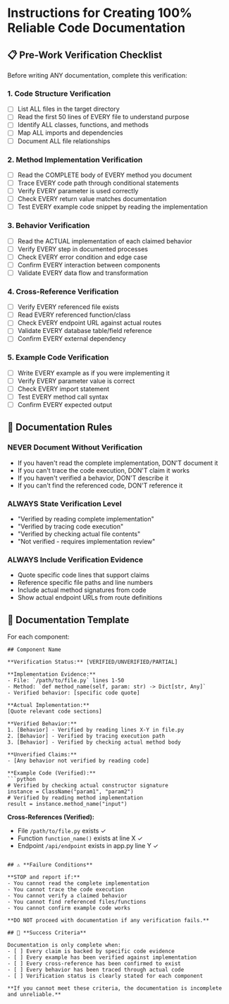 # Instructions for Creating 100% Reliable Code Documentation

## 📋 **Pre-Work Verification Checklist**

Before writing ANY documentation, complete this verification:

### **1. Code Structure Verification**
- [ ] List ALL files in the target directory
- [ ] Read the first 50 lines of EVERY file to understand purpose
- [ ] Identify ALL classes, functions, and methods
- [ ] Map ALL imports and dependencies
- [ ] Document ALL file relationships

### **2. Method Implementation Verification**
- [ ] Read the COMPLETE body of EVERY method you document
- [ ] Trace EVERY code path through conditional statements
- [ ] Verify EVERY parameter is used correctly
- [ ] Check EVERY return value matches documentation
- [ ] Test EVERY example code snippet by reading the implementation

### **3. Behavior Verification**
- [ ] Read the ACTUAL implementation of each claimed behavior
- [ ] Verify EVERY step in documented processes
- [ ] Check EVERY error condition and edge case
- [ ] Confirm EVERY interaction between components
- [ ] Validate EVERY data flow and transformation

### **4. Cross-Reference Verification**
- [ ] Verify EVERY referenced file exists
- [ ] Read EVERY referenced function/class
- [ ] Check EVERY endpoint URL against actual routes
- [ ] Validate EVERY database table/field reference
- [ ] Confirm EVERY external dependency

### **5. Example Code Verification**
- [ ] Write EVERY example as if you were implementing it
- [ ] Verify EVERY parameter value is correct
- [ ] Check EVERY import statement
- [ ] Test EVERY method call syntax
- [ ] Confirm EVERY expected output

## 🚫 **Documentation Rules**

### **NEVER Document Without Verification**
- If you haven't read the complete implementation, DON'T document it
- If you can't trace the code execution, DON'T claim it works
- If you haven't verified a behavior, DON'T describe it
- If you can't find the referenced code, DON'T reference it

### **ALWAYS State Verification Level**
- "Verified by reading complete implementation"
- "Verified by tracing code execution"
- "Verified by checking actual file contents"
- "Not verified - requires implementation review"

### **ALWAYS Include Verification Evidence**
- Quote specific code lines that support claims
- Reference specific file paths and line numbers
- Include actual method signatures from code
- Show actual endpoint URLs from route definitions

## 📝 **Documentation Template**

For each component:

```
## Component Name

**Verification Status:** [VERIFIED/UNVERIFIED/PARTIAL]

**Implementation Evidence:**
- File: `/path/to/file.py` lines 1-50
- Method: `def method_name(self, param: str) -> Dict[str, Any]`
- Verified behavior: [specific code quote]

**Actual Implementation:**
[Quote relevant code sections]

**Verified Behavior:**
1. [Behavior] - Verified by reading lines X-Y in file.py
2. [Behavior] - Verified by tracing execution path
3. [Behavior] - Verified by checking actual method body

**Unverified Claims:**
- [Any behavior not verified by reading code]

**Example Code (Verified):**
```python
# Verified by checking actual constructor signature
instance = ClassName("param1", "param2")
# Verified by reading method implementation
result = instance.method_name("input")
```

**Cross-References (Verified):**
- File `/path/to/file.py` exists ✓
- Function `function_name()` exists at line X ✓
- Endpoint `/api/endpoint` exists in app.py line Y ✓
```

## ⚠️ **Failure Conditions**

**STOP and report if:**
- You cannot read the complete implementation
- You cannot trace the code execution
- You cannot verify a claimed behavior
- You cannot find referenced files/functions
- You cannot confirm example code works

**DO NOT proceed with documentation if any verification fails.**

## 🎯 **Success Criteria**

Documentation is only complete when:
- [ ] Every claim is backed by specific code evidence
- [ ] Every example has been verified against implementation
- [ ] Every cross-reference has been confirmed to exist
- [ ] Every behavior has been traced through actual code
- [ ] Verification status is clearly stated for each component

**If you cannot meet these criteria, the documentation is incomplete and unreliable.**
